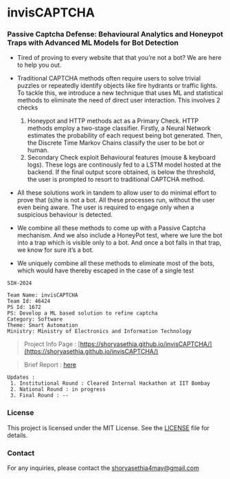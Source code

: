 # invisCAPTCHA
### Passive Captcha Defense: Behavioural Analytics and Honeypot Traps with Advanced ML Models for Bot Detection
* Tired of proving to every website that that you’re not a bot? We are here to help you out.
* Traditional CAPTCHA methods often require users to solve trivial puzzles or repeatedly identify objects like fire hydrants or traffic
 lights. To tackle this, we introduce a new technique that uses ML and statistical methods to eliminate the need of direct user
 interaction. This involves 2 checks 

  1. Honeypot and HTTP methods act as a Primary Check. HTTP methods employ a two-stage
 classifier. Firstly, a Neural Network estimates the probability of each request being bot generated.
 Then, the Discrete Time Markov Chains classify the user to be bot or human.
  2. Secondary Check exploit Behavioural features (mouse & keyboard logs). These logs are
 continously fed to a LSTM model hosted at the backend. If the final output score obtained, is below
 the threshold, the user is prompted to resort to traditional CAPTCHA method.
 
* All these solutions work in tandem to allow user to do minimal effort to prove that (s)he is not a bot. All these processes run,
 without the user even being aware. The  user is required to engage only when a suspicious behaviour is detected.
* We combine all these methods to come up with a Passive Captcha mechanism. And we also include a HoneyPot test, where we
 lure the bot into a trap which is visible only to a bot. And once a bot falls in that trap, we know for sure it’s a bot.
* We uniquely combine all these methods to eliminate most of the bots, which would have thereby escaped in the case of a single
 test

```
SIH-2024

Team Name: invisCAPTCHA
Team Id: 46424
PS Id: 1672
PS: Develop a ML based solution to refine captcha
Category: Software
Theme: Smart Automation
Ministry: Ministry of Electronics and Information Technology
```

> Project Info Page : [https://shoryasethia.github.io/invisCAPTCHA/](https://shoryasethia.github.io/invisCAPTCHA/)

> Brief Report : [here](https://github.com/shoryasethia/invisCAPTCHA/blob/main/46424-invisCaptcha-SIH-2024.pdf)

```
Updates :
 1. Institutional Round : Cleared Internal Hackathon at IIT Bombay
 2. National Round : in progress
 3. Final Round : --
```
### License
This project is licensed under the MIT License. See the [LICENSE](https://github.com/shoryasethia/invisCAPTCHA/blob/main/LICENSE) file for details.

### Contact
For any inquiries, please contact the [shoryasethia4may@gmail.com](mailto:shoryasethia4may@gmail.com)
